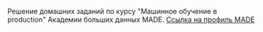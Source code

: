  Решение домашних заданий по курсу "Машинное обучение в production" Академии больших данных MADE.
 [Ссылка на профиль MADE](https://data.mail.ru/profile/d.babina/)
